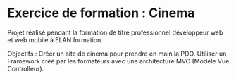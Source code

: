 # Exercice de formation : Cinema

Projet réalisé pendant la formation de titre professionnel développeur web et web mobile à ELAN formation.

Objectifs :
Créer un site de cinema pour prendre en main la PDO.
Utiliser un Framework créé par les formateurs avec une architecture MVC (Modèle Vue Controlleur).
